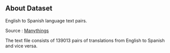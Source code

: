 ## About Dataset

English to Spanish language text pairs.

Source : [Manythings](https://www.manythings.org/anki/)

The text file consists of 139013 pairs of translations from English to Spanish and vice versa.